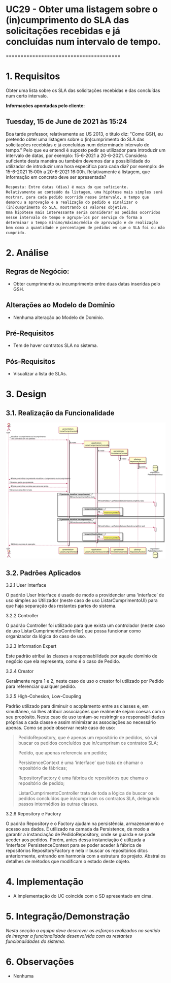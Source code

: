 # UC29 - Obter uma listagem sobre o (in)cumprimento do SLA das solicitações recebidas e já concluídas num intervalo de tempo.
=======================================

# 1. Requisitos

Obter uma lista sobre os SLA das solicitações recebidas e das concluídas num certo intervalo.

**Informações apontadas pelo cliente:**

## Tuesday, 15 de June de 2021 às 15:24

Boa tarde professor, relativamente ao US 2013, o titulo diz: "Como GSH, eu pretendo obter uma listagem sobre o (in)cumprimento do SLA das solicitações recebidas e já concluídas num determinado intervalo de tempo." Pelo que eu entendi é suposto pedir ao utilizador para introduzir um intervalo de datas, por exemplo: 15-6-2021 a 20-6-2021. Considera suficiente desta maneira ou também devemos dar a possibilidade do utilizador de introduzir uma hora especifica para cada dia? por exemplo: de 15-6-2021 15:00h a 20-6-2021 16:00h.
Relativamente à listagem, que informação em concreto deve ser apresentada?

    Resposta: Entre datas (dias) é mais do que suficiente.
    Relativamente ao conteúdo da listagem, uma hipótese mais simples será mostrar, para cada pedido ocorrido nesse intervalo, o tempo que demorou a aprovação e a realização do pedido e sinalizar o (in)cumprimento do SLA, mostrando os valores objetivo.
    Uma hipótese mais interessante seria considerar os pedidos ocorridos nesse intervalo de tempo e agrupa-los por serviço de forma a determinar o tempo mínimo/máximo/médio de aprovação e de realização bem como a quantidade e percentagem de pedidos em que o SLA foi ou não cumprido.

# 2. Análise

## Regras de Negócio:

- Obter cumprimento ou incumprimento entre duas datas inseridas pelo GSH.

## Alterações ao Modelo de Domínio

- Nenhuma alteração ao Modelo de Domínio.

## Pré-Requisitos

- Tem de haver contratos SLA no sistema.

## Pós-Requisitos

- Visualizar a lista de SLAs.

# 3. Design

## 3.1. Realização da Funcionalidade

![SD.svg](SD.svg)

## 3.2. Padrões Aplicados

3.2.1 User Interface

O padrão User Interface é usado de modo a providenciar uma ‘interface’ de uso simples ao Utilizador (neste caso de uso ListarCumprimentoUI) para que haja separação das restantes partes do sistema.

3.2.2 Controller

O padrão Controller foi utilizado para que exista um controlador (neste caso de uso ListarCumprimentoController) que possa funcionar como organizador da lógica do caso de uso.

3.2.3 Information Expert

Este padrão atribui às classes a responsabilidade por aquele domínio de negócio que ela representa, como é o caso de Pedido.

3.2.4 Creator

Geralmente regra 1 e 2, neste caso de uso o creator foi utilizado por Pedido para referenciar qualquer pedido.

3.2.5 High-Cohesion, Low-Coupling

Padrão utilizado para diminuir o acoplamento entre as classes e, em simultâneo, só lhes atribuir associações que realmente sejam coesas com o seu propósito.
Neste caso de uso tentam-se restringir as responsabilidades próprias a cada classe e assim minimizar as associações ao necessário apenas.
Como se pode observar neste caso de uso:
> PedidoRepository, que é apenas um repositório de pedidos, só vai buscar os pedidos concluídos que in/cumpriram os contratos SLA;
>
> Pedido, que apenas referencia um pedido;
>
> PersistenceContext é uma ‘interface’ que trata de chamar o repositório de fábricas;
>
> RepositoryFactory é uma fábrica de repositórios que chama o repositório de pedido;
>
> ListarCumprimentoController trata de toda a lógica de buscar os pedidos concluídos que in/cumpriram os contratos SLA, delegando passos intermédios às outras classes.

3.2.6 Repository e Factory

O padrão Repository e o Factory ajudam na persistência, armazenamento e acesso aos dados. É utilizado na camada da Persistence, de modo a garantir a instanciação de PedidoRepository, onde se guarda e se pode aceder aos pedidos.
Porém, antes dessa instanciação é utilizada a ‘interface’ PersistenceContext para se poder aceder à fábrica de repositórios RepositoryFactory e nela ir buscar os repositórios ditos anteriormente, entrando em harmonia com a estrutura do projeto.
Abstrai os detalhes de métodos que modificam o estado deste objeto.

# 4. Implementação

- A implementação do UC coincide com o SD apresentado em cima.

# 5. Integração/Demonstração

*Nesta secção a equipa deve descrever os esforços realizados no sentido de integrar a funcionalidade desenvolvida com as
restantes funcionalidades do sistema.*

# 6. Observações

- Nenhuma